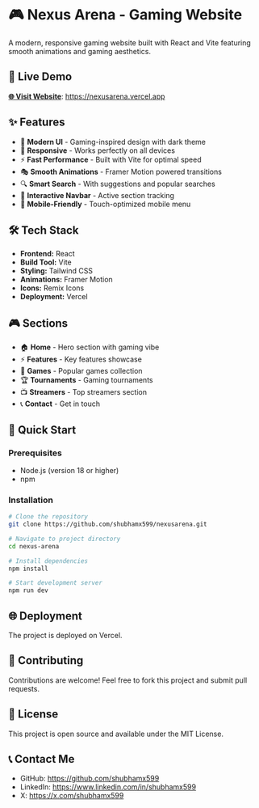 # 🎮 Nexus Arena - Gaming Website

A modern, responsive gaming website built with React and Vite featuring smooth animations and gaming aesthetics.

## 🚀 Live Demo

[**🌐 Visit Website**](https://nexusarena.vercel.app): https://nexusarena.vercel.app

## ✨ Features

- 🎨 **Modern UI** - Gaming-inspired design with dark theme
- 📱 **Responsive** - Works perfectly on all devices
- ⚡ **Fast Performance** - Built with Vite for optimal speed
- 🎭 **Smooth Animations** - Framer Motion powered transitions
- 🔍 **Smart Search** - With suggestions and popular searches
- 🎯 **Interactive Navbar** - Active section tracking
- 📲 **Mobile-Friendly** - Touch-optimized mobile menu

## 🛠️ Tech Stack

- **Frontend:** React
- **Build Tool:** Vite
- **Styling:** Tailwind CSS
- **Animations:** Framer Motion
- **Icons:** Remix Icons
- **Deployment:** Vercel

## 🎮 Sections

- 🏠 **Home** - Hero section with gaming vibe
- ⚡ **Features** - Key features showcase
- 🎯 **Games** - Popular games collection
- 🏆 **Tournaments** - Gaming tournaments
- 📺 **Streamers** - Top streamers section
- 📞 **Contact** - Get in touch

## 🚀 Quick Start

### Prerequisites

- Node.js (version 18 or higher)
- npm

### Installation

```bash
# Clone the repository
git clone https://github.com/shubhamx599/nexusarena.git

# Navigate to project directory
cd nexus-arena

# Install dependencies
npm install

# Start development server
npm run dev
```

## 🌐 Deployment

The project is deployed on Vercel.

## 🤝 Contributing

Contributions are welcome! Feel free to fork this project and submit pull requests.

## 📄 License

This project is open source and available under the MIT License.

## 📞 Contact Me

- GitHub: https://github.com/shubhamx599
- LinkedIn: https://www.linkedin.com/in/shubhamx599
- X: https://x.com/shubhamx599

